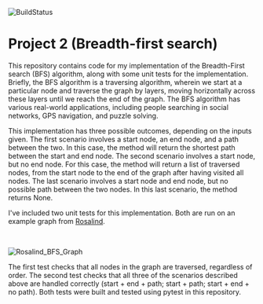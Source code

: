 ![BuildStatus](https://github.com/seba2550/project2/actions/workflows/test.yml/badge.svg)


# Project 2 (Breadth-first search)

This repository contains code for my implementation of the Breadth-First search (BFS) algorithm, along with some unit tests for the implementation. Briefly, the BFS algorithm is a traversing algorithm, wherein we start at a particular node and traverse the graph by layers, moving horizontally across these layers until we reach the end of the graph. The BFS algorithm has various real-world applications, including people searching in social networks, GPS navigation, and puzzle solving. 
<br>

This implementation has three possible outcomes, depending on the inputs given. The first scenario involves a start node, an end node, and a path between the two. In this case, the method will return the shortest path between the start and end node. The second scenario involves a start node, but no end node. For this case, the method will return a list of traversed nodes, from the start node to the end of the graph after having visited all nodes. The last scenario involves a start node and end node, but no possible path between the two nodes. In this last scenario, the method returns None.
<br>

I've included two unit tests for this implementation. Both are run on an example graph from [Rosalind](https://rosalind.info/problems/bfs/). 

<br>

![Rosalind_BFS_Graph](https://user-images.githubusercontent.com/36509785/150235753-2fe9ce8e-be91-4d5a-834b-302cbd581cb5.jpg)

The first test checks that all nodes in the graph are traversed, regardless of order. The second test checks that all three of the scenarios described above are handled correctly (start + end + path; start + path; start + end + no path). Both tests were built and tested using pytest in this repository.
